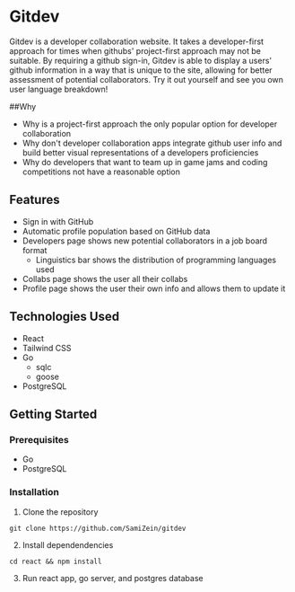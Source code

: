 # Gitdev

Gitdev is a developer collaboration website. It takes a developer-first approach for times when githubs' project-first approach may not be suitable. By requiring a github sign-in, Gitdev is able to display a users' github information in a way that is unique to the site, allowing for better assessment of potential collaborators. Try it out yourself and see you own user language breakdown!

##Why

- Why is a project-first approach the only popular option for developer collaboration
- Why don't developer collaboration apps integrate github user info and build better visual representations of a developers proficiencies
- Why do developers that want to team up in game jams and coding competitions not have a reasonable option

## Features

- Sign in with GitHub
- Automatic profile population based on GitHub data
- Developers page shows new potential collaborators in a job board format
  - Linguistics bar shows the distribution of programming languages used
- Collabs page shows the user all their collabs
- Profile page shows the user their own info and allows them to update it

## Technologies Used

- React
- Tailwind CSS
- Go
  - sqlc
  - goose
- PostgreSQL

## Getting Started

### Prerequisites

- Go
- PostgreSQL

### Installation

1. Clone the repository

```
git clone https://github.com/SamiZein/gitdev
```

2. Install dependendencies

```
cd react && npm install
```

3. Run react app, go server, and postgres database
